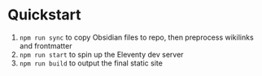 # Quickstart
1. `npm run sync` to copy Obsidian files to repo, then preprocess wikilinks and frontmatter
2. `npm run start` to spin up the Eleventy dev server
3. `npm run build` to output the final static site